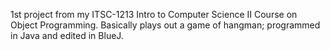 1st project from my ITSC-1213 Intro to Computer Science II Course on Object Programming.
Basically plays out a game of hangman; programmed in Java and edited in BlueJ.
